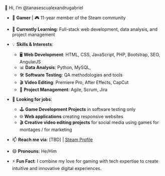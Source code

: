👋 Hi, I’m @tanasescualexandrugabriel 
- 👾 **Gamer** | 🎮 11-year member of the Steam community  
- 🌱 **Currently Learning**: Full-stack web development, data analysis, and project management  
- 💡 **Skills & Interests**:
   - 🖥️ **Web Development**: HTML, CSS, JavaScript, PHP, Bootstrap, SEO, AngularJS
   - 📊 **Data Analysis**: Python, MySQL,
   - 🛠️ **Software Testing**: QA methodologies and tools
   - 🎬 **Video Editing**: Premiere Pro, After Effects, CapCut
   - 📝 **Project Management**: Agile, Scrum, Jira

- 💼 **Looking for jobs**:
   - 🕹️ **Game Development Projects** in software testing only
   - 🌐 **Web applications** creating responsive websites
   - 🎬 **Creative video editing projects** for social media using games for montages / for marketing
- 📫 **Reach me via**: [TBD] | [Steam Profile](TBD)

- 😄 **Pronouns**: He/Him 
  
- ⚡ **Fun Fact**: I combine my love for gaming with tech expertise to create intuitive and innovative digital experiences.

<!---
tanasescualexandrugabriel/tanasescualexandrugabriel is a ✨ special ✨ repository because its `README.md` (this file) appears on your GitHub profile.
You can click the Preview link to take a look at your changes.
--->
